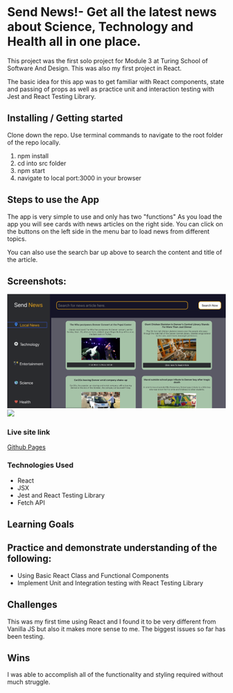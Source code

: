 # Send News!- Get all the latest news about Science, Technology and Health all in one place.  

This project was the first solo project for Module 3 at Turing School of Software And Design. This was also my first project in React.

The basic idea for this app was to get familiar with React components, state and passing of props as well as practice unit and interaction testing with Jest and
React Testing Library.


## Installing / Getting started

Clone down the repo. Use terminal commands to navigate to the root folder of the repo locally.

1. npm install
2. cd into src folder
3. npm start
4. navigate to local port:3000 in your browser

## Steps to use the App

The app is very simple to use and only has two "functions" As you load the app you will see cards with news articles on the right side. You can click on the buttons on the left side in the menu bar to load news from different topics.

You can also use the search bar up above to search the content and title of the article.

## Screenshots:

![](src/screenshots/main.png)
![](src/screenshots/send_news_interaction.gif)


### Live site link
[Github Pages]()



### Technologies Used

* React
* JSX
* Jest and React Testing Library
* Fetch API


## Learning Goals

## Practice and demonstrate understanding of the following:

* Using Basic React Class and Functional Components
* Implement Unit and Integration testing with React Testing Library




## Challenges

This was my first time using React and I found it to be very different from
Vanilla JS but also it makes more sense to me. The biggest issues so far has been
testing.

## Wins

I was able to accomplish all of the functionality and styling required without much struggle. 
